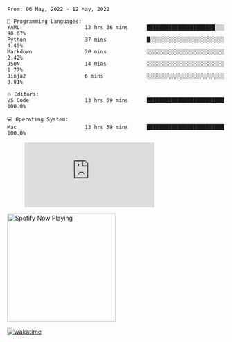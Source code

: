 <!--START_SECTION:waka-->
```text
From: 06 May, 2022 - 12 May, 2022

💬 Programming Languages: 
YAML                     12 hrs 36 mins      ██████████████████████░░░   90.07% 
Python                   37 mins             █░░░░░░░░░░░░░░░░░░░░░░░░   4.45% 
Markdown                 20 mins             ░░░░░░░░░░░░░░░░░░░░░░░░░   2.42% 
JSON                     14 mins             ░░░░░░░░░░░░░░░░░░░░░░░░░   1.77% 
Jinja2                   6 mins              ░░░░░░░░░░░░░░░░░░░░░░░░░   0.81%

🔥 Editors: 
VS Code                  13 hrs 59 mins      █████████████████████████   100.0%

💻 Operating System: 
Mac                      13 hrs 59 mins      █████████████████████████   100.0%

```


<!--END_SECTION:waka-->

<figure><embed src="https://wakatime.com/share/@gregnrobinson/001c6d31-0c95-44f9-b6d7-9fd705354f62.svg"></embed></figure>

[<img src="https://spotify-playing-gregnrobinson.vercel.app/api/spotify/?background_color=transparent&border_color=transparent" alt="Spotify Now Playing" width="250" />](https://open.spotify.com/user/gregnrobinson-ca)

[![wakatime](https://wakatime.com/badge/user/37718f76-572e-4513-b2c5-41c4d93d287a.svg)](https://wakatime.com/@37718f76-572e-4513-b2c5-41c4d93d287a)



